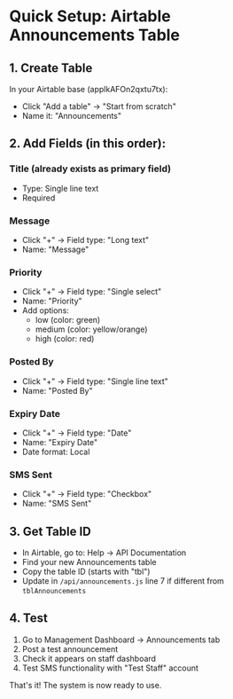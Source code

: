 # Quick Setup: Airtable Announcements Table

## 1. Create Table
In your Airtable base (applkAFOn2qxtu7tx):
- Click "Add a table" → "Start from scratch"
- Name it: "Announcements"

## 2. Add Fields (in this order):

### Title (already exists as primary field)
- Type: Single line text
- Required

### Message
- Click "+" → Field type: "Long text"  
- Name: "Message"

### Priority
- Click "+" → Field type: "Single select"
- Name: "Priority"
- Add options:
  - low (color: green)
  - medium (color: yellow/orange)
  - high (color: red)

### Posted By
- Click "+" → Field type: "Single line text"
- Name: "Posted By"

### Expiry Date
- Click "+" → Field type: "Date"
- Name: "Expiry Date"
- Date format: Local

### SMS Sent
- Click "+" → Field type: "Checkbox"
- Name: "SMS Sent"

## 3. Get Table ID
- In Airtable, go to: Help → API Documentation
- Find your new Announcements table
- Copy the table ID (starts with "tbl")
- Update in `/api/announcements.js` line 7 if different from `tblAnnouncements`

## 4. Test
1. Go to Management Dashboard → Announcements tab
2. Post a test announcement
3. Check it appears on staff dashboard
4. Test SMS functionality with "Test Staff" account

That's it! The system is now ready to use.
